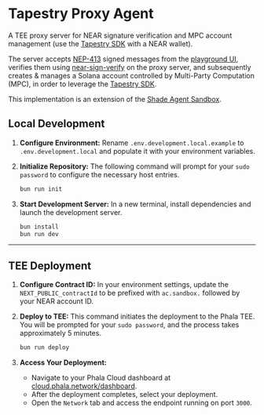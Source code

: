 # Tapestry Proxy Agent

A TEE proxy server for NEAR signature verification and MPC account management (use the [Tapestry SDK](https://docs.usetapestry.dev/) with a NEAR wallet).

The server accepts [NEP-413](https://github.com/near/NEPs/blob/master/neps/nep-0413.md?plain=1) signed messages from the [playground UI](./playground/), verifies them using [near-sign-verify](https://github.com/elliotBraem/near-sign-verify) on the proxy server, and subsequently creates & manages a Solana account controlled by Multi-Party Computation (MPC), in order to leverage the [Tapestry SDK](https://docs.usetapestry.dev/).

This implementation is an extension of the [Shade Agent Sandbox](https://docs.near.org/ai/shade-agents/sandbox/sandbox-deploying).

## Local Development

1.  **Configure Environment:**
    Rename `.env.development.local.example` to `.env.development.local` and populate it with your environment variables.

2.  **Initialize Repository:**
    The following command will prompt for your `sudo password` to configure the necessary host entries.
    ```bash
    bun run init
    ```

3.  **Start Development Server:**
    In a new terminal, install dependencies and launch the development server.
    ```bash
    bun install
    bun run dev
    ```

---

## TEE Deployment 

1.  **Configure Contract ID:**
    In your environment settings, update the `NEXT_PUBLIC_contractId` to be prefixed with `ac.sandbox.` followed by your NEAR account ID.

2.  **Deploy to TEE:**
    This command initiates the deployment to the Phala TEE. You will be prompted for your `sudo password`, and the process takes approximately 5 minutes.
    ```bash
    bun run deploy
    ```

3.  **Access Your Deployment:**
    -   Navigate to your Phala Cloud dashboard at [cloud.phala.network/dashboard](https://cloud.phala.network/dashboard).
    -   After the deployment completes, select your deployment.
    -   Open the `Network` tab and access the endpoint running on port `3000`.
